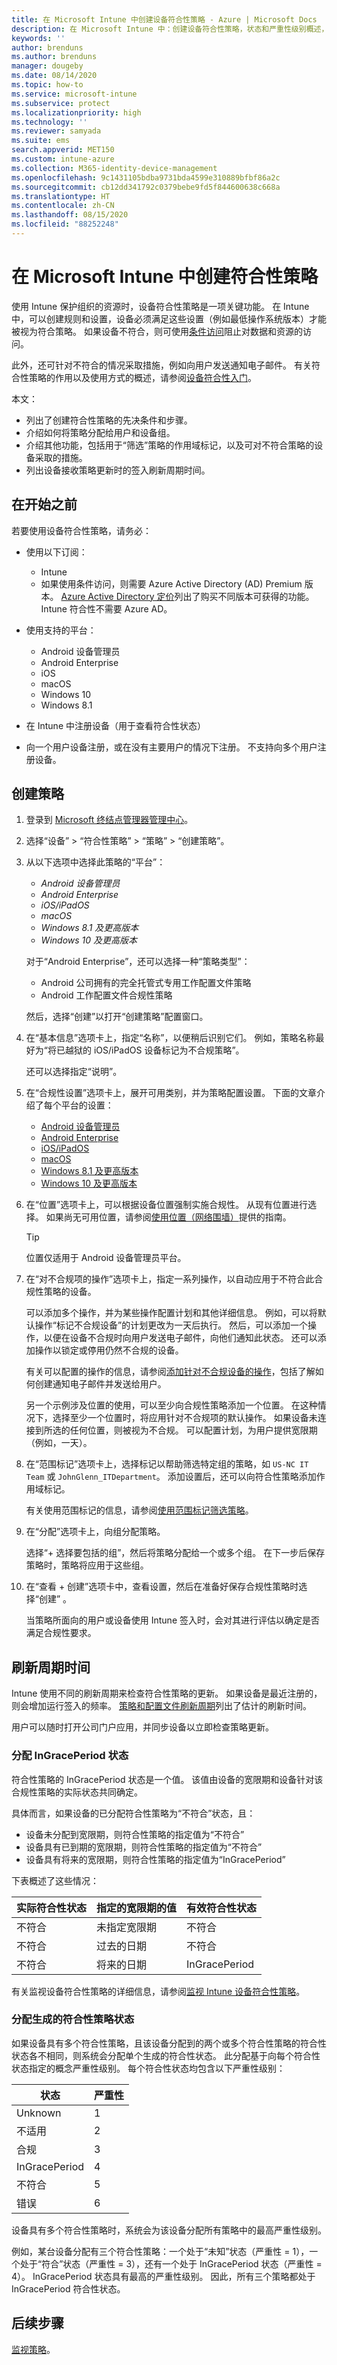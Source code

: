 ```yaml
---
title: 在 Microsoft Intune 中创建设备符合性策略 - Azure | Microsoft Docs
description: 在 Microsoft Intune 中：创建设备符合性策略，状态和严重性级别概述，使用 InGracePeriod 状态，使用条件访问，处理不具有分配策略的设备，以及 Azure 门户和经典门户中的符合性的差别
keywords: ''
author: brenduns
ms.author: brenduns
manager: dougeby
ms.date: 08/14/2020
ms.topic: how-to
ms.service: microsoft-intune
ms.subservice: protect
ms.localizationpriority: high
ms.technology: ''
ms.reviewer: samyada
ms.suite: ems
search.appverid: MET150
ms.custom: intune-azure
ms.collection: M365-identity-device-management
ms.openlocfilehash: 9c1431105bdba9731bda4599e310889bfbf86a2c
ms.sourcegitcommit: cb12dd341792c0379bebe9fd5f844600638c668a
ms.translationtype: HT
ms.contentlocale: zh-CN
ms.lasthandoff: 08/15/2020
ms.locfileid: "88252248"
---
```

# <a name="create-a-compliance-policy-in-microsoft-intune"></a>在 Microsoft Intune 中创建符合性策略

使用 Intune 保护组织的资源时，设备符合性策略是一项关键功能。 在 Intune 中，可以创建规则和设置，设备必须满足这些设置（例如最低操作系统版本）才能被视为符合策略。 如果设备不符合，则可使用[条件访问](conditional-access.md)阻止对数据和资源的访问。

此外，还可针对不符合的情况采取措施，例如向用户发送通知电子邮件。 有关符合性策略的作用以及使用方式的概述，请参阅[设备符合性入门](device-compliance-get-started.md)。

本文：

- 列出了创建符合性策略的先决条件和步骤。
- 介绍如何将策略分配给用户和设备组。
- 介绍其他功能，包括用于“筛选”策略的作用域标记，以及可对不符合策略的设备采取的措施。
- 列出设备接收策略更新时的签入刷新周期时间。

## <a name="before-you-begin"></a>在开始之前

若要使用设备符合性策略，请务必：

- 使用以下订阅：

  - Intune
  - 如果使用条件访问，则需要 Azure Active Directory (AD) Premium 版本。 [Azure Active Directory 定价](https://azure.microsoft.com/pricing/details/active-directory/)列出了购买不同版本可获得的功能。 Intune 符合性不需要 Azure AD。

- 使用支持的平台：

  - Android 设备管理员
  - Android Enterprise
  - iOS
  - macOS
  - Windows 10
  - Windows 8.1

- 在 Intune 中注册设备（用于查看符合性状态）

- 向一个用户设备注册，或在没有主要用户的情况下注册。 不支持向多个用户注册设备。

## <a name="create-the-policy"></a>创建策略

1. 登录到 [Microsoft 终结点管理器管理中心](https://go.microsoft.com/fwlink/?linkid=2109431)。

2. 选择“设备” > “符合性策略” > “策略” > “创建策略”。

3. 从以下选项中选择此策略的“平台”：
   - *Android 设备管理员*
   - *Android Enterprise*
   - *iOS/iPadOS*
   - *macOS*
   - *Windows 8.1 及更高版本*
   - *Windows 10 及更高版本*

    对于“Android Enterprise”，还可以选择一种“策略类型”：
     - Android 公司拥有的完全托管式专用工作配置文件策略
     - Android 工作配置文件合规性策略

    然后，选择“创建”以打开“创建策略”配置窗口。

4. 在“基本信息”选项卡上，指定“名称”，以便稍后识别它们。 例如，策略名称最好为“将已越狱的 iOS/iPadOS 设备标记为不合规策略”。

   还可以选择指定“说明”。
  
5. 在“合规性设置”选项卡上，展开可用类别，并为策略配置设置。  下面的文章介绍了每个平台的设置：
   - [Android 设备管理员](compliance-policy-create-android.md)
   - [Android Enterprise](compliance-policy-create-android-for-work.md)
   - [iOS/iPadOS](compliance-policy-create-ios.md)
   - [macOS](compliance-policy-create-mac-os.md)
   - [Windows 8.1 及更高版本](compliance-policy-create-windows-8-1.md)
   - [Windows 10 及更高版本](compliance-policy-create-windows.md)  

6. 在“位置”选项卡上，可以根据设备位置强制实施合规性。 从现有位置进行选择。 如果尚无可用位置，请参阅[使用位置（网络围墙）](use-network-locations.md)提供的指南。
   > [!TIP]
   > 位置仅适用于 Android 设备管理员平台。

7. 在“对不合规项的操作”选项卡上，指定一系列操作，以自动应用于不符合此合规性策略的设备。

   可以添加多个操作，并为某些操作配置计划和其他详细信息。 例如，可以将默认操作“标记不合规设备”的计划更改为一天后执行。 然后，可以添加一个操作，以便在设备不合规时向用户发送电子邮件，向他们通知此状态。 还可以添加操作以锁定或停用仍然不合规的设备。

   有关可以配置的操作的信息，请参阅[添加针对不合规设备的操作](actions-for-noncompliance.md)，包括了解如何创建通知电子邮件并发送给用户。

   另一个示例涉及位置的使用，可以至少向合规性策略添加一个位置。 在这种情况下，选择至少一个位置时，将应用针对不合规项的默认操作。 如果设备未连接到所选的任何位置，则被视为不合规。 可以配置计划，为用户提供宽限期（例如，一天）。

8. 在“范围标记”选项卡上，选择标记以帮助筛选特定组的策略，如 `US-NC IT Team` 或 `JohnGlenn_ITDepartment`。 添加设置后，还可以向符合性策略添加作用域标记。 

   有关使用范围标记的信息，请参阅[使用范围标记筛选策略](../fundamentals/scope-tags.md)。

9. 在“分配”选项卡上，向组分配策略。  

   选择“+ 选择要包括的组”，然后将策略分配给一个或多个组。 在下一步后保存策略时，策略将应用于这些组。 

10. 在“查看 + 创建”选项卡中，查看设置，然后在准备好保存合规性策略时选择“创建” 。  

    当策略所面向的用户或设备使用 Intune 签入时，会对其进行评估以确定是否满足合规性要求。

<!-- Evaluate option  - pending details as to its fate with this new Full Screen UI udpate  

### Evaluate how many users are targeted

When you assign the policy, you can also **Evaluate** how many users are affected. This feature calculates users; it doesn't calculate devices.

1. In Intune, select **Devices** > **Compliance policies** > **Policies**.

2. Select a *policy* > **Assignments** > **Evaluate**. A message shows you how many users are targeted by this policy.

If the **Evaluate** button is grayed out, make sure the policy is assigned to one or more groups.
-->

## <a name="refresh-cycle-times"></a>刷新周期时间

Intune 使用不同的刷新周期来检查符合性策略的更新。 如果设备是最近注册的，则会增加运行签入的频率。 [策略和配置文件刷新周期](../configuration/device-profile-troubleshoot.md#how-long-does-it-take-for-devices-to-get-a-policy-profile-or-app-after-they-are-assigned)列出了估计的刷新时间。

用户可以随时打开公司门户应用，并同步设备以立即检查策略更新。

### <a name="assign-an-ingraceperiod-status"></a>分配 InGracePeriod 状态

符合性策略的 InGracePeriod 状态是一个值。 该值由设备的宽限期和设备针对该合规性策略的实际状态共同确定。

具体而言，如果设备的已分配符合性策略为“不符合”状态，且：

- 设备未分配到宽限期，则符合性策略的指定值为“不符合”
- 设备具有已到期的宽限期，则符合性策略的指定值为“不符合”
- 设备具有将来的宽限期，则符合性策略的指定值为“InGracePeriod”

下表概述了这些情况：

|实际符合性状态|指定的宽限期的值|有效符合性状态|
|---------|---------|---------|
|不符合 |未指定宽限期 |不符合 |
|不符合 |过去的日期|不符合|
|不符合 |将来的日期|InGracePeriod|

有关监视设备符合性策略的详细信息，请参阅[监视 Intune 设备符合性策略](compliance-policy-monitor.md)。

### <a name="assign-a-resulting-compliance-policy-status"></a>分配生成的符合性策略状态

如果设备具有多个符合性策略，且该设备分配到的两个或多个符合性策略的符合性状态各不相同，则系统会分配单个生成的符合性状态。 此分配基于向每个符合性状态指定的概念严重性级别。 每个符合性状态均包含以下严重性级别：

|状态  |严重性  |
|---------|---------|
|Unknown     |1|
|不适用     |2|
|合规|3|
|InGracePeriod|4|
|不符合|5|
|错误|6|

设备具有多个符合性策略时，系统会为该设备分配所有策略中的最高严重性级别。

例如，某台设备分配有三个符合性策略：一个处于“未知”状态（严重性 = 1），一个处于“符合”状态（严重性 = 3），还有一个处于 InGracePeriod 状态（严重性 = 4）。 InGracePeriod 状态具有最高的严重性级别。 因此，所有三个策略都处于 InGracePeriod 符合性状态。

## <a name="next-steps"></a>后续步骤

[监视策略](compliance-policy-monitor.md)。
